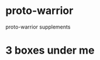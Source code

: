 # proto-warrior
proto-warrior supplements
<!DOCTYPE hyml>
<html>
	<head>
		<title>Proto-Warrior</title>
	</head>
	<body>
		<h1>3 boxes under me</h1>
	</body>
</html>
